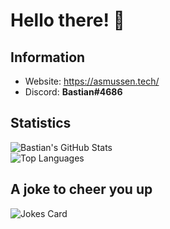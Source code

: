 # Hello there! 👋

## Information
- Website: https://asmussen.tech/
- Discord: **Bastian#4686**

## Statistics
![Bastian's GitHub Stats](https://github-readme-stats.vercel.app/api/?username=bastianasmussen&show_icons=true&title_color=fff&icon_color=79ff97&text_color=9f9f9f&bg_color=151515)
<br>
![Top Languages](https://github-readme-stats.vercel.app/api/top-langs/?username=bastianasmussen&langs_count=3&title_color=fff&icon_color=79ff97&text_color=9f9f9f&bg_color=151515)

## A joke to cheer you up
![Jokes Card](https://readme-jokes.vercel.app/api?bgColor=%23151515&textColor=%239f9f9f&qColor=%23fff&aColor=%23fff&borderColor=%23fff)
